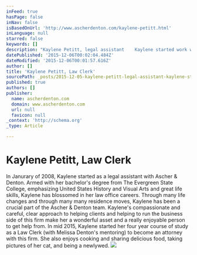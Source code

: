 ```yaml
---
inFeed: true
hasPage: false
inNav: false
isBasedOnUrl: 'http://www.ascherdenton.com/kaylene-petitt.html'
inLanguage: null
starred: false
keywords: []
description: "Kaylene Petitt, legal assistant    Kaylene started work with Ascher & Denton in January of 2008, after finishing her bachelor's degree at The Evergreen State Co"
datePublished: '2015-12-06T00:02:04.484Z'
dateModified: '2015-12-06T00:01:57.616Z'
author: []
title: 'Kaylene Petitt, Law Clerk'
sourcePath: _posts/2015-12-05-kaylene-petitt-legal-assistant-kaylene-started-work-with.md
published: true
authors: []
publisher:
  name: ascherdenton.com
  domain: www.ascherdenton.com
  url: null
  favicon: null
_context: 'http://schema.org'
_type: Article

---
```

# **Kaylene Petitt, Law Clerk**

In Janurary of 2008, Kaylene started as a legal assistant with Ascher & Denton. Armed with her bachelor's degree from The Evergreen State College, emphasizing United States History and Visual Arts and great life skills, Kaylene has blossomed in her law office careers.  Through many life changes and through many many residence moves, Kaylene has been a crucial part of the Ascher & Denton team. Kaylene's compassionate and careful, clear approach to helping clients and helping to run the business side of this firm make her a wonderful asset and a really enjoyable person to get help from. In mid 2015, Kaylene started her four year course of study as a Law Clerk (with Melissa Denton's mentoring) to become an attorney with this firm. She also enjoys cooking and sharing delicious food, taking pictures of her cat, and being a newlywed.
![](https://the-grid-user-content.s3-us-west-2.amazonaws.com/8326c930-08b2-40d9-bc87-7689393b608f.jpg)